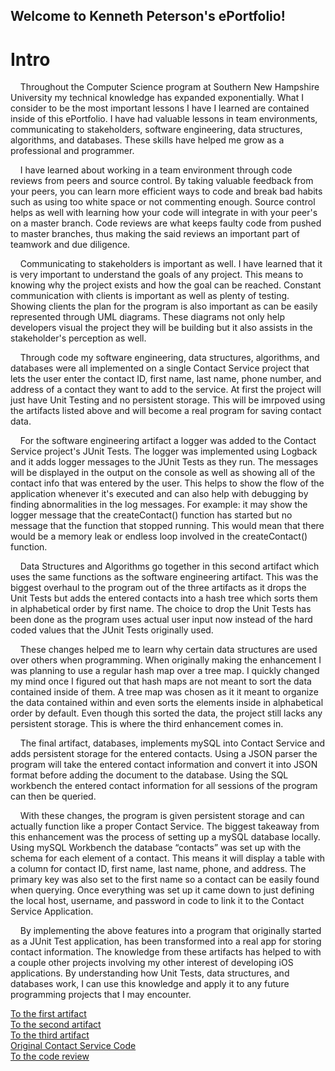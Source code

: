 ## Welcome to Kenneth Peterson's ePortfolio!

# Intro

&nbsp;&nbsp;&nbsp;&nbsp;Throughout the Computer Science program at Southern New Hampshire University my technical knowledge has expanded exponentially. What I consider to be the most important lessons I have I learned are contained inside of this ePortfolio. I have had valuable lessons in team environments, communicating to stakeholders, software engineering, data structures, algorithms, and databases. These skills have helped me grow as a professional and programmer.

&nbsp;&nbsp;&nbsp;&nbsp;I have learned about working in a team environment through code reviews from peers and source control. By taking valuable feedback from your peers, you can learn more efficient ways to code and break bad habits such as using too white space or not commenting enough. Source control helps as well with learning how your code will integrate in with your peer's on a master branch. Code reviews are what keeps faulty code from pushed to master branches, thus making the said reviews an important part of teamwork and due diligence.

&nbsp;&nbsp;&nbsp;&nbsp;Communicating to stakeholders is important as well. I have learned that it is very important to understand the goals of any project. This means to knowing why the project exists and how the goal can be reached. Constant communication with clients is important as well as plenty of testing. Showing clients the plan for the program is also important as can be easily represented through UML diagrams. These diagrams not only help developers visual the project they will be building but it also assists in the stakeholder's perception as well.

&nbsp;&nbsp;&nbsp;&nbsp;Through code my software engineering, data structures, algorithms, and databases were all implemented on a single Contact Service project that lets the user enter the contact ID, first name, last name, phone number, and address of a contact they want to add to the service. At first the project will just have Unit Testing and no persistent storage. This will be imrpoved using the artifacts listed above and will become a real program for saving contact data.
	
&nbsp;&nbsp;&nbsp;&nbsp;For the software engineering artifact a logger was added to the Contact Service project's JUnit Tests. The logger was implemented using Logback and it adds logger messages to the JUnit Tests as they run. The messages will be displayed in the output on the console as well as showing all of the contact info that was entered by the user. This helps to show the flow of the application whenever it's executed and can also help with debugging by finding abnormalities in the log messages. For example: it may show the logger message that the createContact() function has started but no message that the function that stopped running. This would mean that there would be a memory leak or endless loop involved in the createContact() function.
	
&nbsp;&nbsp;&nbsp;&nbsp;Data Structures and Algorithms go together in this second artifact which uses the same functions as the software engineering artifact. This was the biggest overhaul to the program out of the three artifacts as it drops the Unit Tests but adds the entered contacts into a hash tree which sorts them in alphabetical order by first name. The choice to drop the Unit Tests has been done as the program uses actual user input now instead of the hard coded values that the JUnit Tests originally used.
	
&nbsp;&nbsp;&nbsp;&nbsp;These changes helped me to learn why certain data structures are used over others when programming. When originally making the enhancement I was planning to use a regular hash map over a tree map. I quickly changed my mind once I figured out that hash maps are not meant to sort the data contained inside of them. A tree map was chosen as it it meant to organize the data contained within and even sorts the elements inside in alphabetical order by default. Even though this sorted the data, the project still lacks any persistent storage. This is where the third enhancement comes in.
	
&nbsp;&nbsp;&nbsp;&nbsp;The final artifact, databases, implements mySQL into Contact Service and adds persistent storage for the entered contacts. Using a JSON parser the program will take the entered contact information and convert it into JSON format before adding the document to the database. Using the SQL workbench the entered contact information for all sessions of the program can then be queried.
	
&nbsp;&nbsp;&nbsp;&nbsp;With these changes, the program is given persistent storage and can actually function like a proper Contact Service. The biggest takeaway from this enhancement was the process of setting up a mySQL database locally. Using mySQL Workbench the database “contacts” was set up with the schema for each element of a contact. This means it will display a table with a column for contact ID, first name, last name, phone, and address. The primary key was also set to the first name so a contact can be easily found when querying. Once everything was set up it came down to just defining the local host, username, and password in code to link it to the Contact Service Application.
	
&nbsp;&nbsp;&nbsp;&nbsp;By implementing the above features into a program that originally started as a JUnit Test application, has been transformed into a real app for storing contact information. The knowledge from these artifacts has helped to with a couple other projects involving my other interest of developing iOS applications. By understanding how Unit Tests, data structures, and databases work, I can use this knowledge and apply it to any future programming projects that I may encounter.  

[To the first artifact](SOFTWAREENGINEERINGARTIFACT.md)  
[To the second artifact](DATASTRUCTUREARTIFACT.md)    
[To the third artifact](DATABASEARTIFACT.md)   
[Original Contact Service Code](https://github.com/kennethpeterson1/kennethpeterson1.github.io/tree/main/ContactService%5BOriginal%5D)  
[To the code review](CODEREVIEW.md)  



